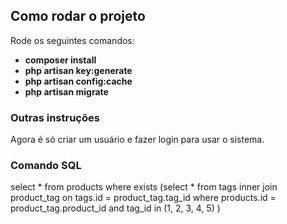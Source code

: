 

## Como rodar o projeto

Rode os seguintes comandos:

- **composer install**
- **php artisan key:generate**
- **php artisan config:cache**
- **php artisan migrate**

### Outras instruções

Agora é só criar um usuário e fazer login para usar o sistema.

### Comando SQL

select * from products
	where exists (select * from tags inner join product_tag on tags.id = product_tag.tag_id 
	where products.id = product_tag.product_id and tag_id in (1, 2, 3, 4, 5) )